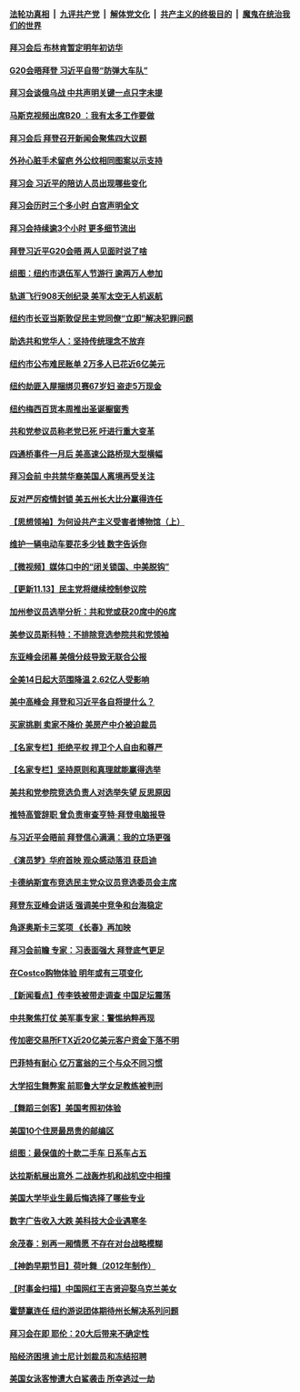 ####  [法轮功真相](../../../../basic/blob/master/README.md?t=11150302) &nbsp;|&nbsp; [九评共产党](../../../../9ping.md/blob/master/README.md?t=11150302) &nbsp;|&nbsp; [解体党文化](../../../../jtdwh.md/blob/master/README.md?t=11150302)  &nbsp;|&nbsp; [共产主义的终极目的](../../../../gczydzjmd.md/blob/master/README.md?t=11150302) &nbsp;|&nbsp; [魔鬼在统治我们的世界](../../../../mgztzwmdsj.md/blob/master/README.md?t=11150302) 

#### [拜习会后 布林肯暂定明年初访华](../pages/nsc412/n13865785.md?t=11150302) 

#### [G20会晤拜登 习近平自带“防弹大车队”](../pages/nsc412/n13865743.md?t=11150302) 

#### [拜习会谈俄乌战 中共声明关键一点只字未提](../pages/nsc412/n13865753.md?t=11150302) 

#### [马斯克视频出席B20 ：我有太多工作要做](../pages/nsc412/n13865756.md?t=11150302) 

#### [拜习会后 拜登召开新闻会聚焦四大议题](../pages/nsc412/n13865752.md?t=11150302) 

#### [外孙心脏手术留疤 外公纹相同图案以示支持](../pages/nsc412/n13865454.md?t=11150302) 

#### [拜习会 习近平的陪访人员出现哪些变化](../pages/nsc412/n13865749.md?t=11150302) 

#### [拜习会历时三个多小时 白宫声明全文](../pages/nsc412/n13865750.md?t=11150302) 

#### [拜习会持续逾3个小时 更多细节流出](../pages/nsc412/n13865697.md?t=11150302) 

#### [拜登习近平G20会晤 两人见面时说了啥](../pages/nsc412/n13865617.md?t=11150302) 

#### [组图：纽约市退伍军人节游行 逾两万人参加](../pages/nsc412/n13865566.md?t=11150302) 

#### [轨道飞行908天创纪录 美军太空无人机返航](../pages/nsc412/n13865568.md?t=11150302) 

#### [纽约市长亚当斯敦促民主党同僚“立即”解决犯罪问题](../pages/nsc412/n13865385.md?t=11150302) 

#### [助选共和党华人：坚持传统理念不放弃](../pages/nsc412/n13865355.md?t=11150302) 

#### [纽约市公布难民账单 2万多人已花近6亿美元](../pages/nsc412/n13865387.md?t=11150302) 

#### [纽约劫匪入屋捆绑贝赛67岁妇 盗走5万现金](../pages/nsc412/n13865389.md?t=11150302) 

#### [纽约梅西百货本周推出圣诞橱窗秀](../pages/nsc412/n13865346.md?t=11150302) 

#### [共和党参议员称老党已死 吁进行重大变革](../pages/nsc412/n13865301.md?t=11150302) 

#### [四通桥事件一月后 美高速公路桥现大型横幅](../pages/nsc412/n13865320.md?t=11150302) 

#### [拜习会前 中共禁华裔美国人离境再受关注](../pages/nsc412/n13865282.md?t=11150302) 

#### [反对严厉疫情封锁 美五州长大比分赢得连任](../pages/nsc412/n13865180.md?t=11150302) 

#### [【思想领袖】为何设共产主义受害者博物馆（上）](../pages/nsc412/n13864792.md?t=11150302) 

#### [维护一辆电动车要花多少钱 数字告诉你](../pages/nsc412/n13842149.md?t=11150302) 

#### [【微视频】媒体口中的“闭关锁国、中美脱钩”](../pages/nsc412/n13865110.md?t=11150302) 

#### [【更新11.13】民主党将继续控制参议院](../pages/nsc412/n13864677.md?t=11150302) 

#### [加州参议员选举分析：共和党或获20席中的6席](../pages/nsc412/n13865253.md?t=11150302) 

#### [美参议员斯科特：不排除竞选参院共和党领袖](../pages/nsc412/n13865215.md?t=11150302) 

#### [东亚峰会闭幕 美俄分歧导致无联合公报](../pages/nsc412/n13865227.md?t=11150302) 

#### [全美14日起大范围降温 2.62亿人受影响](../pages/nsc412/n13865229.md?t=11150302) 

#### [美中高峰会 拜登和习近平各自将提什么？](../pages/nsc412/n13865184.md?t=11150302) 

#### [买家挑剔 卖家不降价 美房产中介被迫裁员](../pages/nsc412/n13865228.md?t=11150302) 

#### [【名家专栏】拒绝平权 捍卫个人自由和尊严](../pages/nsc412/n13865084.md?t=11150302) 

#### [【名家专栏】坚持原则和真理就能赢得选举](../pages/nsc412/n13865086.md?t=11150302) 

#### [美共和党参院竞选负责人对选举失望 反思原因](../pages/nsc412/n13865166.md?t=11150302) 

#### [推特高管辞职 曾负责审查亨特‧拜登电脑报导](../pages/nsc412/n13865162.md?t=11150302) 

#### [与习近平会晤前 拜登信心满满：我的立场更强](../pages/nsc412/n13865043.md?t=11150302) 

#### [《演员梦》华府首映 观众感动落泪 获启迪](../pages/nsc412/n13865126.md?t=11150302) 

#### [卡德纳斯宣布竞选民主党众议员竞选委员会主席](../pages/nsc412/n13863688.md?t=11150302) 

#### [拜登东亚峰会讲话 强调美中竞争和台海稳定](../pages/nsc412/n13865106.md?t=11150302) 

#### [角逐奥斯卡三奖项 《长春》再加映](../pages/nsc412/n13864512.md?t=11150302) 

#### [拜习会前瞻 专家：习表面强大 拜登底气更足](../pages/nsc412/n13865041.md?t=11150302) 

#### [在Costco购物体验 明年或有三项变化](../pages/nsc412/n13863826.md?t=11150302) 

#### [【新闻看点】传李铁被带走调查 中国足坛震荡](../pages/nsc412/n13865071.md?t=11150302) 

#### [中共聚焦打仗 美军事专家：警惕纳粹再现](../pages/nsc412/n13864932.md?t=11150302) 

#### [传加密交易所FTX近20亿美元客户资金下落不明](../pages/nsc412/n13864886.md?t=11150302) 

#### [巴菲特有耐心 亿万富翁的三个与众不同习惯](../pages/nsc412/n13863041.md?t=11150302) 

#### [大学招生舞弊案 前耶鲁大学女足教练被判刑](../pages/nsc412/n13864509.md?t=11150302) 

#### [【舞蹈三剑客】美国考照初体验](../pages/nsc412/n13864846.md?t=11150302) 

#### [美国10个住房最昂贵的邮编区](../pages/nsc412/n13864871.md?t=11150302) 

#### [组图：最保值的十款二手车 日系车占五](../pages/nsc412/n13864791.md?t=11150302) 

#### [达拉斯航展出意外 二战轰炸机和战机空中相撞](../pages/nsc412/n13864872.md?t=11150302) 

#### [美国大学毕业生最后悔选择了哪些专业](../pages/nsc412/n13864869.md?t=11150302) 

#### [数字广告收入大跌 美科技大企业遇寒冬](../pages/nsc412/n13864456.md?t=11150302) 

#### [余茂春：别再一厢情愿 不存在对台战略模糊](../pages/nsc412/n13864853.md?t=11150302) 

#### [【神韵早期节目】荷叶舞（2012年制作）](../pages/nsc412/n13864803.md?t=11150302) 

#### [【时事金扫描】中国网红王吉贤迎娶乌克兰美女](../pages/nsc412/n13864751.md?t=11150302) 

#### [霍楚赢连任 纽约游说团体期待州长解决系列问题](../pages/nsc412/n13864804.md?t=11150302) 

#### [拜习会在即 耶伦：20大后带来不确定性](../pages/nsc412/n13864805.md?t=11150302) 

#### [陷经济困境 迪士尼计划裁员和冻结招聘](../pages/nsc412/n13864794.md?t=11150302) 

#### [美国女泳客惨遭大白鲨袭击 所幸逃过一劫](../pages/nsc412/n13864012.md?t=11150302) 

